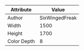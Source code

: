 # 
| Attribute | Value |
| ---  | ---     |
| Author | SixWingedFreak |
| Width | 1500 |
| Height | 1700 |
| Color Depth | 8 |
